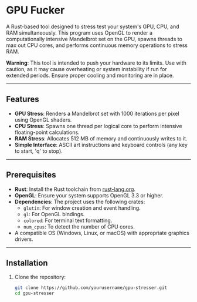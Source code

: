 # GPU Fucker

A Rust-based tool designed to stress test your system's GPU, CPU, and RAM simultaneously. This program uses OpenGL to render a computationally intensive Mandelbrot set on the GPU, spawns threads to max out CPU cores, and performs continuous memory operations to stress RAM.

**Warning**: This tool is intended to push your hardware to its limits. Use with caution, as it may cause overheating or system instability if run for extended periods. Ensure proper cooling and monitoring are in place.

---

## Features
- **GPU Stress**: Renders a Mandelbrot set with 1000 iterations per pixel using OpenGL shaders.
- **CPU Stress**: Spawns one thread per logical core to perform intensive floating-point calculations.
- **RAM Stress**: Allocates 512 MB of memory and continuously writes to it.
- **Simple Interface**: ASCII art instructions and keyboard controls (any key to start, 'q' to stop).

---

## Prerequisites
- **Rust**: Install the Rust toolchain from [rust-lang.org](https://www.rust-lang.org/).
- **OpenGL**: Ensure your system supports OpenGL 3.3 or higher.
- **Dependencies**: The project uses the following crates:
  - `glutin`: For window creation and event handling.
  - `gl`: For OpenGL bindings.
  - `colored`: For terminal text formatting.
  - `num_cpus`: To detect the number of CPU cores.
- A compatible OS (Windows, Linux, or macOS) with appropriate graphics drivers.

---

## Installation
1. Clone the repository:
   ```bash
   git clone https://github.com/yourusername/gpu-stresser.git
   cd gpu-stresser
